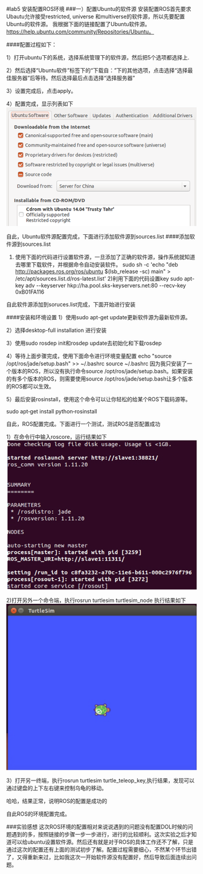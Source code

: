 #lab5  安装配置ROS环境
###一）配置Ubuntu的软件源
安装配置ROS首先要求Ubautu允许接受restricted, universe 和multiverse的软件源，所以先要配置Ubuntu的软件源。
我根据下面的链接配置了Ubuntu软件源。
https://help.ubuntu.com/community/Repositories/Ubuntu。

####配置过程如下：

1）打开ubuntu下的系统，选择系统管理下的软件源，然后把5个选项都选择上.

2）然后选择“Ubuntu软件”标签下的“下载自：”下的其他选项，点击选择“选择最佳服务器”后等待。然后选择最后点击选择“选择服务器”

3）设置完成后，点击apply。

4）配置完成，显示列表如下
![picture1](https://github.com/SYSULuxiaodan/SE2016_14353221/blob/master/picture51.png)

自此，Ubuntu软件源配置完成，下面进行添加软件源到sources.list
####添加软件源到sources.list

1) 使用下面的代码进行设置软件源，一旦添加了正确的软件源，操作系统就知道去哪里下载软件，并根据命令自动安装软件。
sudo sh -c 'echo "deb http://packages.ros.org/ros/ubuntu $(lsb_release -sc) main" > /etc/apt/sources.list.d/ros-latest.list'
2)利用下面的代码设置key
sudo apt-key adv --keyserver hkp://ha.pool.sks-keyservers.net:80 --recv-key 0xB01FA116

自此软件源添加到soruces.list完成，下面开始进行安装

####安装和环境设置
1）使用sudo apt-get update更新软件源为最新软件源。

2）选择desktop-full installation 进行安装


3）使用sudo rosdep init和rosdep update去初始化和下载rosdep

4）等待上面步骤完成，使用下面命令进行环境变量配置
echo "source /opt/ros/jade/setup.bash" >> ~/.bashrc
source ~/.bashrc
因为我只安装了一个版本的ROS，所以没有执行命令source /opt/ros/jade/setup.bash。如果安装的有多个版本的ROS，则需要使用source /opt/ros/jade/setup.bash让多个版本的ROS都可以生效。

5）最后安装rosinstall，使用这个命令可以让你轻松的给某个ROS下载码源等。

sudo apt‐get install python‐rosinstall

自此，ROS配置完成。下面进行一个测试，测试ROS是否配置成功

1）在命令行中输入roscore，运行结果如下
![picture2](https://github.com/SYSULuxiaodan/SE2016_14353221/blob/master/picture52.png)

2)打开另外一个命令端，执行rosrun turtlesim turtlesim_node
执行结果如下
![picture3](https://github.com/SYSULuxiaodan/SE2016_14353221/blob/master/picture53.png)

3）打开另一终端，执行rosrun turtlesim turtle_teleop_key,执行结果，发现可以通过键盘的上下左右键来控制乌龟的移动。

哈哈，结果正常，说明ROS的配置是成功的





自此ROS的环境配置完成。

###实验感想
这次ROS环境的配置相对来说说遇到的问题没有配置DOL时候的问题遇到的多，按照链接的步骤一步一步进行，进行的比较顺利。这次实验之后才知道可以给ubuntu设置软件源。然后还有就是对于ROS的具体工作还不了解，只是通过这次的配置还有上面的测试初步了解。配置过程需要细心，不然某个环节出错了，又得重新来过，比如我这次一开始软件源没有配置好，然后导致后面连续出问题。











